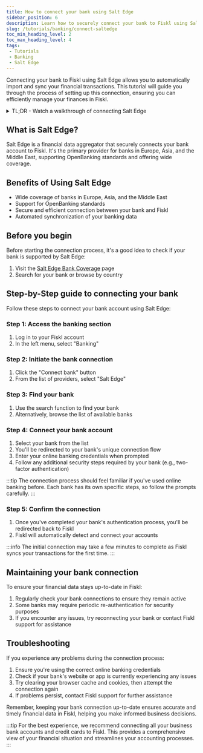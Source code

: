 ```yaml
---
title: How to connect your bank using Salt Edge
sidebar_position: 6
description: Learn how to securely connect your bank to Fiskl using Salt Edge
slug: /tutorials/banking/connect-saltedge
toc_min_heading_level: 2
toc_max_heading_level: 4
tags:
 - Tutorials
 - Banking
 - Salt Edge
---
```


Connecting your bank to Fiskl using Salt Edge allows you to automatically import and sync your financial transactions. This tutorial will guide you through the process of setting up this connection, ensuring you can efficiently manage your finances in Fiskl.

<details>

  <summary>TL;DR - Watch a walkthrough of connecting Salt Edge</summary>

  <div style={{ position: 'relative', paddingBottom: '56.25%', height: 0, width: '100%' }}>
<iframe
style={{ position: 'absolute', top: 0, left: 0, width: '100%', height: '100%', border: 0 }}
src="https://demo.fiskl.com/e/cm03lvxwt001rmb0cih22pqei/tour
"
allowFullScreen
webkitallowfullscreen="true"
mozallowfullscreen="true"
allowtransparency="true"
></iframe>
</div>
</details>

## What is Salt Edge?

Salt Edge is a financial data aggregator that securely connects your bank account to Fiskl. It's the primary provider for banks in Europe, Asia, and the Middle East, supporting OpenBanking standards and offering wide coverage.

## Benefits of Using Salt Edge

- Wide coverage of banks in Europe, Asia, and the Middle East
- Support for OpenBanking standards
- Secure and efficient connection between your bank and Fiskl
- Automated synchronization of your banking data

## Before you begin

Before starting the connection process, it's a good idea to check if your bank is supported by Salt Edge:

1. Visit the [Salt Edge Bank Coverage](https://www.saltedge.com/products/account_information/coverage) page
2. Search for your bank or browse by country

## Step-by-Step guide to connecting your bank

Follow these steps to connect your bank account using Salt Edge:

### Step 1: Access the banking section

1. Log in to your Fiskl account
2. In the left menu, select "Banking"

### Step 2: Initiate the bank connection

1. Click the "Connect bank" button
2. From the list of providers, select "Salt Edge"

### Step 3: Find your bank

1. Use the search function to find your bank
2. Alternatively, browse the list of available banks

### Step 4: Connect your bank account

1. Select your bank from the list
2. You'll be redirected to your bank's unique connection flow
3. Enter your online banking credentials when prompted
4. Follow any additional security steps required by your bank (e.g., two-factor authentication)

:::tip
The connection process should feel familiar if you've used online banking before. Each bank has its own specific steps, so follow the prompts carefully.
:::

### Step 5: Confirm the connection

1. Once you've completed your bank's authentication process, you'll be redirected back to Fiskl
2. Fiskl will automatically detect and connect your accounts

:::info
The initial connection may take a few minutes to complete as Fiskl syncs your transactions for the first time.
:::

## Maintaining your bank connection

To ensure your financial data stays up-to-date in Fiskl:

1. Regularly check your bank connections to ensure they remain active
2. Some banks may require periodic re-authentication for security purposes
3. If you encounter any issues, try reconnecting your bank or contact Fiskl support for assistance

## Troubleshooting

If you experience any problems during the connection process:

1. Ensure you're using the correct online banking credentials
2. Check if your bank's website or app is currently experiencing any issues
3. Try clearing your browser cache and cookies, then attempt the connection again
4. If problems persist, contact Fiskl support for further assistance

Remember, keeping your bank connection up-to-date ensures accurate and timely financial data in Fiskl, helping you make informed business decisions.

:::tip
For the best experience, we recommend connecting all your business bank accounts and credit cards to Fiskl. This provides a comprehensive view of your financial situation and streamlines your accounting processes.
:::
